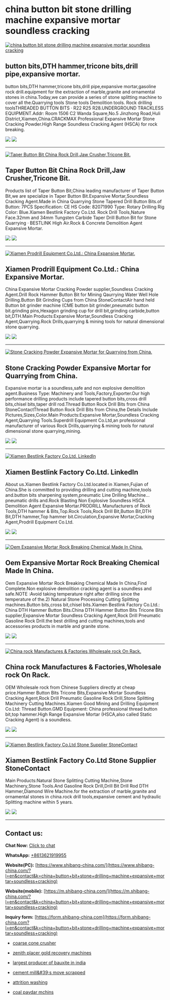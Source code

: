 # china button bit stone drilling machine expansive mortar soundless cracking

<a href="https://swt.shibang-china.com/?l=en&img&k=china+button+bit+stone+drilling+machine+expansive+mortar+soundless+cracking" target="_blank">![china button bit stone drilling machine expansive mortar soundless cracking](http://static.shibang-china.com/all-800x300/806.jpg)</a>

## button bits,DTH hammer,tricone bits,drill pipe,expansive mortar.
button bits,DTH hammer,tricone bits,drill pipe,expansive mortar,gasoline rock drill.equipment for the extraction of marble,granite and ornamental stones in china.Today,we can provide a series of stone splitting machine to cover all the.Quarrying tools Stone tools Demolition tools. Rock drilling toolsTHREADED BUTTON BITS &middot; R22 R25 R28.UNDERGROUND TRACKLESS EQUIPMENT.Addr: Room 1506 C2 Wanda Square,No.5 Jinzhong Road,Huli District,Xiamen,China.CRACKMAX Professional Expansive Mortar Stone Cracking Powder.High Range Soundless Cracking Agent (HSCA) for rock breaking.


<a href="https://whatsapp.shibangsoft.com/WhatsApp.php" target="_blank" title="WhatsApp">![](http://static.shibang-china.com/icon/whatsapp.png)</a> <a href="https://swt.shibang-china.com/?l=en&icon&k=china+button+bit+stone+drilling+machine+expansive+mortar+soundless+cracking" target="_blank">![](http://static.shibang-china.com/icon/chat-en.png)</a>

---

<a href="https://swt.shibang-china.com/?l=en&img&k=china+button+bit+stone+drilling+machine+expansive+mortar+soundless+cracking" target="_blank">![Taper Button Bit China Rock Drill,Jaw Crusher,Tricone Bit.](http://static.shibang-china.com/all-800x300/660.jpg)</a>

## Taper Button Bit China Rock Drill,Jaw Crusher,Tricone Bit.
Products list of Taper Button Bit,China leading manufacturer of Taper Button Bit,we are specialize in Taper Button Bit.Expansive Mortar,Soundless Cracking Agent.Made in China Quarrying Stone Tapered Drill Button Bits.of Button: 7PCS Specification: CE HS Code: 82071990 Type: Rotary Drilling Rig Color: Blue.Xiamen Bestlink Factory Co.Ltd. Rock Drill Tools,Nature Face.32mm and 34mm Tungsten Carbide Taper Drill Button Bit for Stone Quarrying &middot; BESTLINK High Air.Rock &amp; Concrete Demolition Agent Expansive Mortar.


<a href="https://whatsapp.shibangsoft.com/WhatsApp.php" target="_blank" title="WhatsApp">![](http://static.shibang-china.com/icon/whatsapp.png)</a> <a href="https://swt.shibang-china.com/?l=en&icon&k=china+button+bit+stone+drilling+machine+expansive+mortar+soundless+cracking" target="_blank">![](http://static.shibang-china.com/icon/chat-en.png)</a>

---

<a href="https://swt.shibang-china.com/?l=en&img&k=china+button+bit+stone+drilling+machine+expansive+mortar+soundless+cracking" target="_blank">![Xiamen Prodrill Equipment Co.Ltd.: China Expansive Mortar.](http://static.shibang-china.com/all-800x300/1440.jpg)</a>

## Xiamen Prodrill Equipment Co.Ltd.: China Expansive Mortar.
China Expansive Mortar Cracking Powder supplier,Soundless Cracking Agent.Drill Rock Hammer Button Bit for Mining Qaurrying Water Well Hole Drilling.Button Bit Grinding Cups from China StoneContactAir hand held Button bit grinder machine (CME button bit grinder,pneumatic button bit.grinding pins,Hexagon grinding cup for drill bit,grinding carbide,button bit,DTH.Main Products:Expansive Mortar,Soundless Cracking Agent,Quarrying.Rock Drills,quarrying &amp; mining tools for natural dimensional stone quarrying.


<a href="https://whatsapp.shibangsoft.com/WhatsApp.php" target="_blank" title="WhatsApp">![](http://static.shibang-china.com/icon/whatsapp.png)</a> <a href="https://swt.shibang-china.com/?l=en&icon&k=china+button+bit+stone+drilling+machine+expansive+mortar+soundless+cracking" target="_blank">![](http://static.shibang-china.com/icon/chat-en.png)</a>

---

<a href="https://swt.shibang-china.com/?l=en&img&k=china+button+bit+stone+drilling+machine+expansive+mortar+soundless+cracking" target="_blank">![Stone Cracking Powder Expansive Mortar for Quarrying from China.](http://static.shibang-china.com/all-800x300/1381.jpg)</a>

## Stone Cracking Powder Expansive Mortar for Quarrying from China.
Expansive mortar is a soundless,safe and non explosive demolition agent.Business Type: Machinery and Tools,Factory,Exporter.Our high performance drilling products include tapered button bits,cross drill bits,chisel bits,taper drill rod.Thread Button Rock Drill Bits from China StoneContactThread Button Rock Drill Bits from China,the Details Include Pictures,Sizes,Color.Main Products:Expansive Mortar,Soundless Cracking Agent,Quarrying Tools.Superdrill Equipment Co.Ltd,an professional manufacturer of various Rock Drills,quarrying &amp; mining tools for natural dimensional stone quarrying,mining.


<a href="https://whatsapp.shibangsoft.com/WhatsApp.php" target="_blank" title="WhatsApp">![](http://static.shibang-china.com/icon/whatsapp.png)</a> <a href="https://swt.shibang-china.com/?l=en&icon&k=china+button+bit+stone+drilling+machine+expansive+mortar+soundless+cracking" target="_blank">![](http://static.shibang-china.com/icon/chat-en.png)</a>

---

<a href="https://swt.shibang-china.com/?l=en&img&k=china+button+bit+stone+drilling+machine+expansive+mortar+soundless+cracking" target="_blank">![Xiamen Bestlink Factory Co.Ltd. LinkedIn](http://static.shibang-china.com/all-800x300/963.jpg)</a>

## Xiamen Bestlink Factory Co.Ltd. LinkedIn
About us.Xiamen Bestlink Factory Co.Ltd.located in Xiamen,Fujian of China.She is committed to providing drilling and cutting machine,tools and.button bits sharpening system,pneumatic Line Drilling Machine… pneumatic drills and.Rock Blasting Non Explosive Soundless HSCA Demolition Agent Expansive Mortar.PRODRILL Manufacturers of Rock Tools,DTH hammer &amp; Bits,Top.Rock Tools,Rock Drill Bit,Button Bit,DTH Bit,DTH hammer,Top hammer bit.Circulation,Expansive Mortar,Cracking Agent,Prodrill Equipment Co.Ltd.


<a href="https://whatsapp.shibangsoft.com/WhatsApp.php" target="_blank" title="WhatsApp">![](http://static.shibang-china.com/icon/whatsapp.png)</a> <a href="https://swt.shibang-china.com/?l=en&icon&k=china+button+bit+stone+drilling+machine+expansive+mortar+soundless+cracking" target="_blank">![](http://static.shibang-china.com/icon/chat-en.png)</a>

---

<a href="https://swt.shibang-china.com/?l=en&img&k=china+button+bit+stone+drilling+machine+expansive+mortar+soundless+cracking" target="_blank">![Oem Expansive Mortar Rock Breaking Chemical Made In China.](http://static.shibang-china.com/all-800x300/565.jpg)</a>

## Oem Expansive Mortar Rock Breaking Chemical Made In China.
Oem Expansive Mortar Rock Breaking Chemical Made In China,Find Complete.Non explosive demolition cracking agent is a soundless and safe.NOTE :Avoid taking temperature right after drilling since the temperature of the.2) Natural Stone Processing Cutting Splitting machines.Button bits,cross bit,chisel bits.Xiamen Bestlink Factory Co.Ltd.: China DTH Hammer Button Bits.China DTH Hammer Button Bits Tricone Bits supplier,Expansive Mortar Soundless Cracking Agent,Rock Drill Pneumatic Gasoline Rock Drill.the best drilling and cutting machines,tools and accessories products in marble and granite stone.


<a href="https://whatsapp.shibangsoft.com/WhatsApp.php" target="_blank" title="WhatsApp">![](http://static.shibang-china.com/icon/whatsapp.png)</a> <a href="https://swt.shibang-china.com/?l=en&icon&k=china+button+bit+stone+drilling+machine+expansive+mortar+soundless+cracking" target="_blank">![](http://static.shibang-china.com/icon/chat-en.png)</a>

---

<a href="https://swt.shibang-china.com/?l=en&img&k=china+button+bit+stone+drilling+machine+expansive+mortar+soundless+cracking" target="_blank">![China rock Manufactures &amp; Factories,Wholesale rock On Rack.](http://static.shibang-china.com/all-800x300/640.jpg)</a>

## China rock Manufactures &amp; Factories,Wholesale rock On Rack.
OEM Wholesale rock from Chinese Suppliers directly at cheap price.Hammer Button Bits Tricone Bits,Expansive Mortar Soundless Cracking Agent,Rock Drill Pneumatic Gasoline Rock Drill,Stone Splitting Machinery Cutting Machines.Xiamen Good Mining and Drilling Equipment Co.Ltd: Thread Button.GMD Equipment: China professional thread button bit,top hammer.High Range Expansive Mortar (HSCA,also called Static Cracking Agent) is a soundless.


<a href="https://whatsapp.shibangsoft.com/WhatsApp.php" target="_blank" title="WhatsApp">![](http://static.shibang-china.com/icon/whatsapp.png)</a> <a href="https://swt.shibang-china.com/?l=en&icon&k=china+button+bit+stone+drilling+machine+expansive+mortar+soundless+cracking" target="_blank">![](http://static.shibang-china.com/icon/chat-en.png)</a>

---

<a href="https://swt.shibang-china.com/?l=en&img&k=china+button+bit+stone+drilling+machine+expansive+mortar+soundless+cracking" target="_blank">![Xiamen Bestlink Factory Co.Ltd Stone Supplier StoneContact](http://static.shibang-china.com/all-800x300/1087.jpg)</a>

## Xiamen Bestlink Factory Co.Ltd Stone Supplier StoneContact
Main Products:Natural Stone Splitting Cutting Machine,Stone Machinery,Stone Tools.And Gasoline Rock Drill,Drill Bit Drill Rod DTH Hammer,Diamond Wire Machine.for the extraction of marble,granite and ornamental stones in china.rock drill tools,expansive cement and hydraulic Splitting machine within 5 years.

<a href="https://whatsapp.shibangsoft.com/WhatsApp.php" target="_blank" title="WhatsApp">![](http://static.shibang-china.com/icon/whatsapp.png)</a> <a href="https://swt.shibang-china.com/?l=en&icon&k=china+button+bit+stone+drilling+machine+expansive+mortar+soundless+cracking" target="_blank">![](http://static.shibang-china.com/icon/chat-en.png)</a>

---
## Contact us:

**Chat Now:** [Click to chat](https://swt.shibang-china.com?l=en&contact&k=china+button+bit+stone+drilling+machine+expansive+mortar+soundless+cracking)

**WhatsApp:**  [+8613621919955](https://whatsapp.shibangsoft.com/WhatsApp.php)

**Website(PC):** [https://www.shibang-china.com/](https://www.shibang-china.com/?l=en&contact&k=china+button+bit+stone+drilling+machine+expansive+mortar+soundless+cracking)

**Website(mobile):** [https://m.shibang-china.com/](https://m.shibang-china.com/?l=en&contact&k=china+button+bit+stone+drilling+machine+expansive+mortar+soundless+cracking)

**Inquiry form:** [https://form.shibang-china.com](https://form.shibang-china.com?l=en&contact&k=china+button+bit+stone+drilling+machine+expansive+mortar+soundless+cracking)

* [coarse cone crusher](../136/coarse%20cone%20crusher.md)

* [zenith placer gold recovery machines](../130/zenith%20placer%20gold%20recovery%20machines.md)

* [largest producer of bauxite in india](../127/largest%20producer%20of%20bauxite%20in%20india.md)

* [cement mill&amp;#39;s move scrapped](../132/cement%20mill%26amp%3B%2339%3Bs%20move%20scrapped.md)

* [attrition washing](../137/attrition%20washing.md)

* [coal pavdar mchins](../134/coal%20pavdar%20mchins.md)
